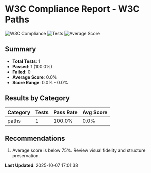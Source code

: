 # W3C Compliance Report - W3C Paths

![W3C Compliance](https://img.shields.io/badge/W3C%20Compliance-100%-brightgreen)
![Tests](https://img.shields.io/badge/Tests-1/1-blue)
![Average Score](https://img.shields.io/badge/Average%20Score-0.0%-red)

## Summary

- **Total Tests**: 1
- **Passed**: 1 (100.0%)
- **Failed**: 0
- **Average Score**: 0.0%
- **Score Range**: 0.0% - 0.0%

## Results by Category

| Category | Tests | Pass Rate | Avg Score |
|----------|-------|-----------|-----------|
| paths | 1 | 100.0% | 0.0% |

## Recommendations

1. Average score is below 75%. Review visual fidelity and structure preservation.

**Last Updated**: 2025-10-07 17:01:38
